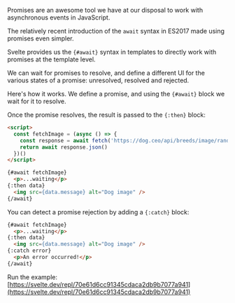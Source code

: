 Promises are an awesome tool we have at our disposal to work with asynchronous events in JavaScript.

The relatively recent introduction of the `await` syntax in ES2017 made using promises even simpler.

Svelte provides us the `{#await}` syntax in templates to directly work with promises at the template level.

We can wait for promises to resolve, and define a different UI for the various states of a promise: unresolved, resolved and rejected.

Here's how it works. We define a promise, and using the `{#await}` block we wait for it to resolve.

Once the promise resolves, the result is passed to the `{:then}` block:

```html
<script>
  const fetchImage = (async () => {
    const response = await fetch('https://dog.ceo/api/breeds/image/random')
    return await response.json()
  })()
</script>

{#await fetchImage}
  <p>...waiting</p>
{:then data}
  <img src={data.message} alt="Dog image" />
{/await}
```

You can detect a promise rejection by adding a `{:catch}` block:

```html
{#await fetchImage}
  <p>...waiting</p>
{:then data}
  <img src={data.message} alt="Dog image" />
{:catch error}
  <p>An error occurred!</p>
{/await}
```

Run the example: [https://svelte.dev/repl/70e61d6cc91345cdaca2db9b7077a941](https://svelte.dev/repl/70e61d6cc91345cdaca2db9b7077a941)